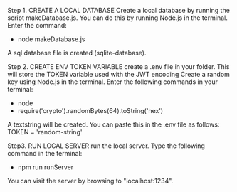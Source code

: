 
Step 1. CREATE A LOCAL DATABASE
Create a local database by running the script makeDatabase.js.
You can do this by running Node.js in the terminal. 
Enter the command:
- node makeDatabase.js

A sql database file is created (sqlite-database).


Step 2. CREATE ENV TOKEN VARIABLE
create a .env file in your folder. This will store the TOKEN variable used with the JWT encoding
Create a random key using Node.js in the terminal.
Enter the following commands in your terminal:
- node
- require('crypto').randomBytes(64).toString('hex')

A textstring will be created. You can paste this in the .env file as follows:
TOKEN = 'random-string'



Step3. RUN LOCAL SERVER
run the local server. Type the following command in the terminal:
- npm run runServer

You can visit the server by browsing to "localhost:1234".


